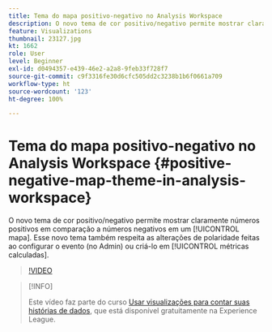 ```yaml
---
title: Tema do mapa positivo-negativo no Analysis Workspace
description: O novo tema de cor positivo/negativo permite mostrar claramente números positivos em comparação a números negativos em um mapa. Esse novo tema também respeita as alterações de polaridade feitas ao configurar o evento (no Admin) ou criá-lo em métricas calculadas.
feature: Visualizations
thumbnail: 23127.jpg
kt: 1662
role: User
level: Beginner
exl-id: d0494357-e439-46e2-a2a8-9feb33f728f7
source-git-commit: c9f3316fe30d6cfc505dd2c3238b1b6f0661a709
workflow-type: ht
source-wordcount: '123'
ht-degree: 100%

---
```


# Tema do mapa positivo-negativo no Analysis Workspace {#positive-negative-map-theme-in-analysis-workspace}

O novo tema de cor positivo/negativo permite mostrar claramente números positivos em comparação a números negativos em um [!UICONTROL mapa]. Esse novo tema também respeita as alterações de polaridade feitas ao configurar o evento (no Admin) ou criá-lo em [!UICONTROL métricas calculadas].

>[!VIDEO](https://video.tv.adobe.com/v/23127/?quality=12)

>[!INFO]
>
> Este vídeo faz parte do curso [Usar visualizações para contar suas histórias de dados](https://experienceleague.adobe.com/?recommended=Analytics-U-1-2021.1.visualizations&amp;lang=pt-BR), que está disponível gratuitamente na Experience League.
